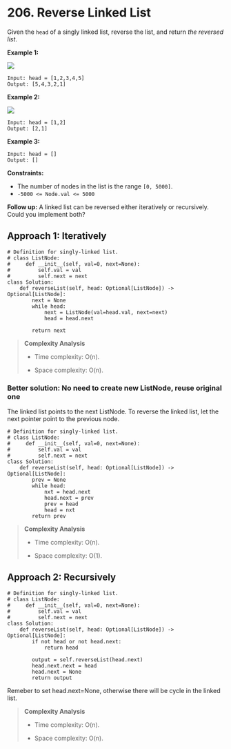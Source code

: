 # 206. Reverse Linked List

Given the `head` of a singly linked list, reverse the list, and return *the reversed list*.

**Example 1:**

![](https://assets.leetcode.com/uploads/2021/02/19/rev1ex1.jpg)

```
Input: head = [1,2,3,4,5]
Output: [5,4,3,2,1]
```

**Example 2:**

![](https://assets.leetcode.com/uploads/2021/02/19/rev1ex2.jpg)

```
Input: head = [1,2]
Output: [2,1]
```

**Example 3:**

```
Input: head = []
Output: []
```

**Constraints:**

- The number of nodes in the list is the range `[0, 5000]`.
- `-5000 <= Node.val <= 5000`

**Follow up:** A linked list can be reversed either iteratively or recursively. Could you implement both?

## Approach 1: Iteratively

```python3
# Definition for singly-linked list.
# class ListNode:
#     def __init__(self, val=0, next=None):
#         self.val = val
#         self.next = next
class Solution:
    def reverseList(self, head: Optional[ListNode]) -> Optional[ListNode]:
        next = None
        while head:
            next = ListNode(val=head.val, next=next)
            head = head.next

        return next
```

> **Complexity Analysis**
>
> - Time complexity: O(n).
>
> - Space complexity: O(n).

### Better solution: No need to create new ListNode, reuse original one

The linked list points to the next ListNode. To reverse the linked list, let the next pointer point to the previous node.

```python3
# Definition for singly-linked list.
# class ListNode:
#     def __init__(self, val=0, next=None):
#         self.val = val
#         self.next = next
class Solution:
    def reverseList(self, head: Optional[ListNode]) -> Optional[ListNode]:
        prev = None
        while head:
            nxt = head.next
            head.next = prev
            prev = head
            head = nxt
        return prev
```

> **Complexity Analysis**
>
> - Time complexity: O(n).
>
> - Space complexity: O(1).

## Approach 2: Recursively

```python3
# Definition for singly-linked list.
# class ListNode:
#     def __init__(self, val=0, next=None):
#         self.val = val
#         self.next = next
class Solution:
    def reverseList(self, head: Optional[ListNode]) -> Optional[ListNode]:
        if not head or not head.next:
            return head
        
        output = self.reverseList(head.next)
        head.next.next = head
        head.next = None
        return output
```

Remeber to set head.next=None, otherwise there will be cycle in the linked list.

> **Complexity Analysis**
>
> - Time complexity: O(n).
>
> - Space complexity: O(n).

